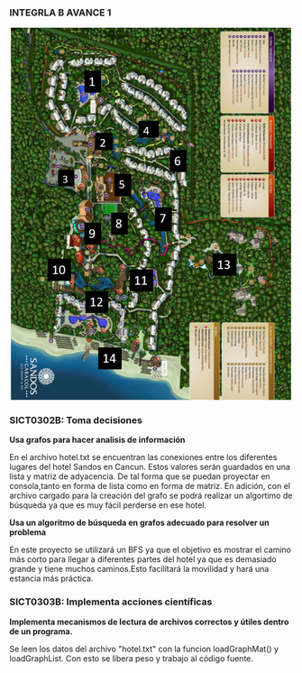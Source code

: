 ### INTEGRLA B AVANCE 1

![](HOTEL.PNG)

### SICT0302B: Toma decisiones

**Usa grafos para hacer analisis de información** 

En el archivo hotel.txt se encuentran las conexiones entre los diferentes lugares del hotel Sandos en Cancun. Estos valores serán guardados en una lista y matriz de adyacencia. 
De tal forma que se puedan proyectar en consola,tanto en forma de lista como en forma de matriz. En adición, con el archivo cargado para la creación del grafo se podrá realizar un algortimo de búsqueda ya que es muy fácil perderse en ese hotel.

**Usa un algoritmo de búsqueda en grafos adecuado para resolver un problema**

En este proyecto se utilizará un BFS ya que el objetivo es mostrar el camino más corto para llegar a diferentes partes del hotel ya que es demasiado grande y tiene muchos caminos.Esto facilitará la movilidad y hará una estancia más práctica. 

### SICT0303B: Implementa acciones científicas

**Implementa mecanismos de lectura de archivos correctos y útiles dentro de un programa.** 

Se leen los datos del archivo "hotel.txt" con  la funcion loadGraphMat() y loadGraphList. Con esto se libera peso y trabajo al código fuente.
